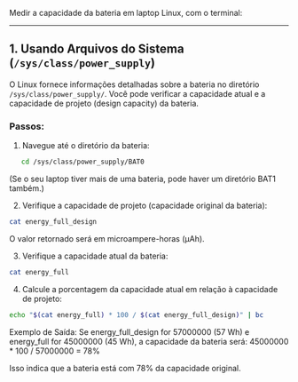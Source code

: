 Medir a capacidade da bateria em laptop Linux, com o terminal:

---

## **1. Usando Arquivos do Sistema (`/sys/class/power_supply`)**

O Linux fornece informações detalhadas sobre a bateria no diretório `/sys/class/power_supply/`. Você pode verificar a capacidade atual e a capacidade de projeto (design capacity) da bateria.

### **Passos:**

1. Navegue até o diretório da bateria:
```bash
   cd /sys/class/power_supply/BAT0
```
(Se o seu laptop tiver mais de uma bateria, pode haver um diretório BAT1 também.)

2. Verifique a capacidade de projeto (capacidade original da bateria):
```bash
cat energy_full_design
```   
O valor retornado será em microampere-horas (µAh).

3. Verifique a capacidade atual da bateria:
```bash
cat energy_full
``` 

4. Calcule a porcentagem da capacidade atual em relação à capacidade de projeto:
```bash
echo "$(cat energy_full) * 100 / $(cat energy_full_design)" | bc
```

Exemplo de Saída:
Se energy_full_design for 57000000 (57 Wh) e energy_full for 45000000 (45 Wh), a capacidade da bateria será:
45000000 * 100 / 57000000 = 78%

Isso indica que a bateria está com 78% da capacidade original.
